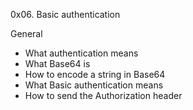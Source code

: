 0x06. Basic authentication

General
- What authentication means
- What Base64 is
- How to encode a string in Base64
- What Basic authentication means
- How to send the Authorization header
